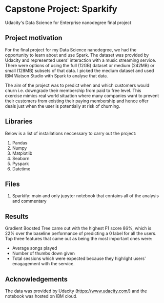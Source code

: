 # Capstone Project: Sparkify
Udacity's Data Science for Enterprise nanodegree final project

## Project motivation
For the final project for my Data Science nanodegree, we had the opportunity to learn about and use Spark. The dataset was provided by Udacity and represented users' interaction with a music streaming service. There were options of using the full (12GB) dataset or medium (242MB) or small (128MB) subsets of that data. I picked the medium dataset and used IBM Watson Studio with Spark to analyse that data.

The aim of the project was to predict when and which customers would churn i.e. downgrade their membership from paid to free level. This exercise mimics real world situation where many companies want to prevent their customers from existing their paying membership and hence offer deals just when the user is potentially at risk of churning.

## Libraries
Below is a list of installations neccessary to carry out the project:
1. Pandas
2. Numpy
3. Matplotlib
4. Seaborn
5. Pyspark
6. Datetime

## Files
1. Sparkify: main and only jupyter notebook that contains all of the analysis and commentary

## Results
Gradient Boosted Tree came out with the highest F1 score 86%, which is 22% over the baseline performance of predicting a 0 label for all the users. Top three features that came out as being the most important ones were:
- Average songs played
- Number of thumbs down given
- Total sessions
which were expected because they highlight users' enagagement with the service. 


## Acknowledgements
The data was provided by Udacity (https://www.udacity.com/) and the notebook was hosted on IBM cloud.
